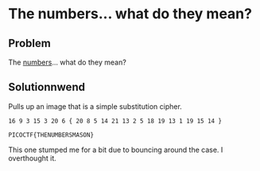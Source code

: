 # The numbers... what do they mean?

## Problem
The [numbers](https://2019shell1.picoctf.com/static/880cb722e666005093d6c2c5751ec042/the_numbers.png)... what do they mean?

## Solutionnwend
Pulls up an image that is a simple substitution cipher.  
```
16 9 3 15 3 20 6 { 20 8 5 14 21 13 2 5 18 19 13 1 19 15 14 }
```
```
PICOCTF{THENUMBERSMASON}
```

This one stumped me for a bit due to bouncing around the case.  I overthought it.
